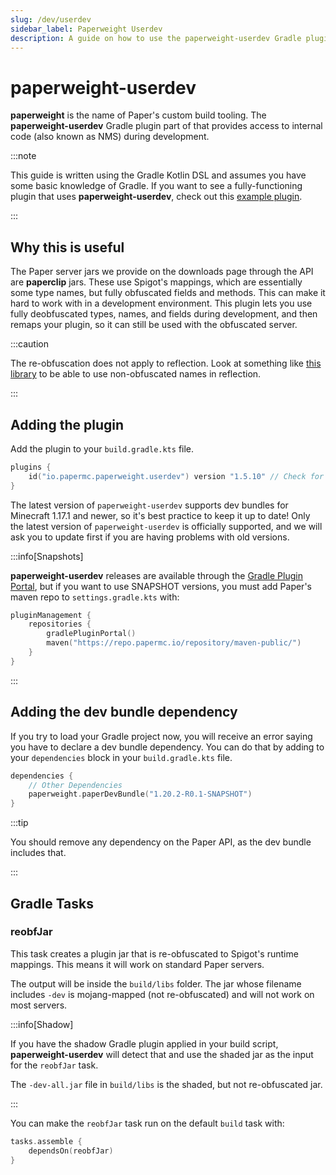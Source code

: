 ```yaml
---
slug: /dev/userdev
sidebar_label: Paperweight Userdev
description: A guide on how to use the paperweight-userdev Gradle plugin to access internal code.
---
```


# paperweight-userdev

**paperweight** is the name of Paper's custom build tooling. The **paperweight-userdev** Gradle plugin part of that
provides access to internal code (also known as NMS) during development.

:::note

This guide is written using the Gradle Kotlin DSL and assumes you have some basic knowledge of Gradle.
If you want to see a fully-functioning plugin that uses **paperweight-userdev**,
check out this [example plugin](https://github.com/PaperMC/paperweight-test-plugin).

:::

## Why this is useful
The Paper server jars we provide on the downloads page through the API are **paperclip** jars. These
use Spigot's mappings, which are essentially some type names, but fully obfuscated fields and methods.
This can make it hard to work with in a development environment. This plugin lets you use fully deobfuscated
types, names, and fields during development, and then remaps your plugin, so it can still be used with the obfuscated
server.

:::caution

The re-obfuscation does not apply to reflection. Look at something like [this library](https://github.com/jpenilla/reflection-remapper) to be able to
use non-obfuscated names in reflection.

:::

## Adding the plugin
Add the plugin to your `build.gradle.kts` file.
```kotlin
plugins {
    id("io.papermc.paperweight.userdev") version "1.5.10" // Check for new versions at https://plugins.gradle.org/plugin/io.papermc.paperweight.userdev
}
```

The latest version of `paperweight-userdev` supports dev bundles for Minecraft 1.17.1 and newer, so it's best practice to keep it up to date!
Only the latest version of `paperweight-userdev` is officially supported, and we will ask you to update first if you are having problems with old versions.

:::info[Snapshots]

**paperweight-userdev** releases are available through the [Gradle Plugin Portal](https://plugins.gradle.org/plugin/io.papermc.paperweight.userdev), but if you
want to use SNAPSHOT versions, you must add Paper's maven repo to `settings.gradle.kts` with:
```kotlin
pluginManagement {
    repositories {
        gradlePluginPortal()
        maven("https://repo.papermc.io/repository/maven-public/")
    }
}
```

:::

## Adding the dev bundle dependency
If you try to load your Gradle project now, you will receive an error saying you have to declare
a dev bundle dependency. You can do that by adding to your `dependencies` block in your `build.gradle.kts`
file.

```kotlin
dependencies {
    // Other Dependencies
    paperweight.paperDevBundle("1.20.2-R0.1-SNAPSHOT")
}
```
:::tip

You should remove any dependency on the Paper API, as the dev bundle includes that.

:::

## Gradle Tasks

### reobfJar

This task creates a plugin jar that is re-obfuscated to Spigot's runtime mappings.
This means it will work on standard Paper servers.

The output will be inside the `build/libs` folder. The jar whose filename includes `-dev`
is mojang-mapped (not re-obfuscated) and will not work on most servers.

:::info[Shadow]

If you have the shadow Gradle plugin applied in your build script, **paperweight-userdev** will
detect that and use the shaded jar as the input for the `reobfJar` task.

The `-dev-all.jar` file in `build/libs` is the shaded, but not re-obfuscated jar.

:::

You can make the `reobfJar` task run on the default `build` task with:
```kotlin
tasks.assemble {
    dependsOn(reobfJar)
}
```

